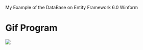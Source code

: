 My Example of the DataBase on Entity Framework 6.0 Winform
# Gif Program
![](https://github.com/SurenKhachatryan/Example-of-the-DataBase-on-Entity-Framework-Winform/blob/master/Gif.gif)
